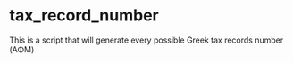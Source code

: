 # tax_record_number
This is a script that will generate every possible Greek tax records number (ΑΦΜ)
